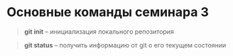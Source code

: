 # Основные команды семинара 3

> **git init** – инициализация локального репозитория

> **git status** – получить информацию от git о его текущем состоянии